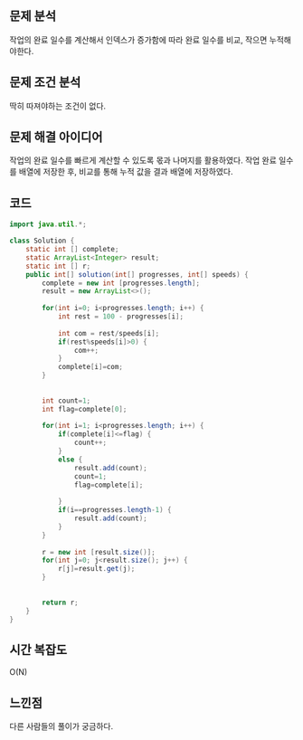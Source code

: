 ## 문제 분석
작업의 완료 일수를 계산해서 인덱스가 증가함에 따라 완료 일수를 비교, 작으면 누적해야한다.

## 문제 조건 분석
딱히 따져야하는 조건이 없다.

## 문제 해결 아이디어
작업의 완료 일수를 빠르게 계산할 수 있도록 몫과 나머지를 활용하였다. 작업 완료 일수를 배열에 저장한 후, 비교를 통해 누적 값을 결과 배열에 저장하였다.

## 코드
```java
import java.util.*;

class Solution {
    static int [] complete;
	static ArrayList<Integer> result;
	static int [] r;
	public int[] solution(int[] progresses, int[] speeds) {
		complete = new int [progresses.length];
		result = new ArrayList<>();
		
		for(int i=0; i<progresses.length; i++) {
			int rest = 100 - progresses[i];
			
			int com = rest/speeds[i];
			if(rest%speeds[i]>0) {
				com++;
			}
			complete[i]=com;
		}
		
		
		int count=1;
		int flag=complete[0];
		
		for(int i=1; i<progresses.length; i++) {
			if(complete[i]<=flag) {
				count++;
			}
			else {
				result.add(count);
				count=1;
				flag=complete[i];
				
			}
			if(i==progresses.length-1) {
				result.add(count);
			}
		}
		
		r = new int [result.size()];
		for(int j=0; j<result.size(); j++) {
			r[j]=result.get(j);
		}
		
		
        return r;
    }
}
```

## 시간 복잡도
O(N)

## 느낀점
다른 사람들의 풀이가 궁금하다.
